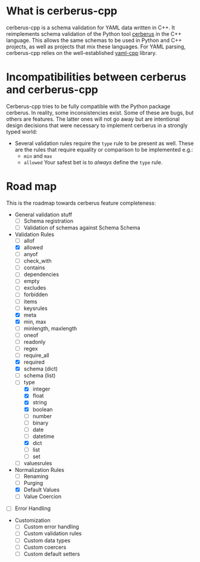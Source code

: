 # What is cerberus-cpp

cerberus-cpp is a schema validation for YAML data written in C++.
It reimplements schema validation of the Python tool [cerberus](https://github.com/pyeve/cerberus)
in the C++ language. This allows the same schemas to be used in Python
and C++ projects, as well as projects that mix these languages.
For YAML parsing, cerberus-cpp relies on the well-established [yaml-cpp](https://github.com/jbeder/yaml-cpp)
library.

# Incompatibilities between cerberus and cerberus-cpp

Cerberus-cpp tries to be fully compatible with the Python package cerberus.
In reality, some inconsistencies exist. Some of these are bugs, but others
are features. The latter ones will not go away but are intentional design
decisions that were necessary to implement cerberus in a strongly typed world:

* Several validation rules require the `type` rule to be present as well.
  These are the rules that require equality or comparison to be implemented e.g.:
  * `min` and `max`
  * `allowed`
  Your safest bet is to *always* define the `type` rule.

# Road map

This is the roadmap towards cerberus feature completeness:

* General validation stuff
  * [ ] Schema registration
  * [ ] Validation of schemas against Schema Schema
* Validation Rules
  * [ ] allof
  * [x] allowed
  * [ ] anyof
  * [ ] check_with
  * [ ] contains
  * [ ] dependencies
  * [ ] empty
  * [ ] excludes
  * [ ] forbidden
  * [ ] items
  * [ ] keysrules
  * [x] meta
  * [x] min, max
  * [ ] minlength, maxlength
  * [ ] oneof
  * [ ] readonly
  * [ ] regex
  * [ ] require_all
  * [x] required
  * [x] schema (dict)
  * [ ] schema (list)
  * [ ] type
    *  [x] integer
    *  [x] float
    *  [x] string
    *  [x] boolean
    *  [ ] number
    *  [ ] binary
    *  [ ] date
    *  [ ] datetime
    *  [x] dict
    *  [ ] list
    *  [ ] set
  * [ ] valuesrules
* Normalization Rules
  * [ ] Renaming
  * [ ] Purging
  * [x] Default Values
  * [ ] Value Coercion
* [ ] Error Handling
* Customization
  * [ ] Custom error handling
  * [ ] Custom validation rules
  * [ ] Custom data types
  * [ ] Custom coercers
  * [ ] Custom default setters

